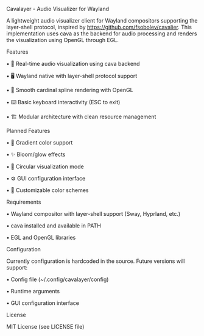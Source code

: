 Cavalayer - Audio Visualizer for Wayland

A lightweight audio visualizer client for Wayland compositors supporting the layer-shell protocol, inspired by https://github.com/fsobolev/cavalier. This implementation uses cava as the backend for audio processing and renders the visualization using OpenGL through EGL.

Features

• 🎵 Real-time audio visualization using cava backend

• 🖥️ Wayland native with layer-shell protocol support

• 🔵 Smooth cardinal spline rendering with OpenGL

• ⌨️ Basic keyboard interactivity (ESC to exit)

• 🏗️ Modular architecture with clean resource management

Planned Features

• 🌈 Gradient color support

• ✨ Bloom/glow effects

• 🔄 Circular visualization mode

• ⚙️ GUI configuration interface

• 🎨 Customizable color schemes

Requirements

• Wayland compositor with layer-shell support (Sway, Hyprland, etc.)

• cava installed and available in PATH

• EGL and OpenGL libraries


Configuration

Currently configuration is hardcoded in the source. Future versions will support:

• Config file (~/.config/cavalayer/config)

• Runtime arguments

• GUI configuration interface


License

MIT License (see LICENSE file)
